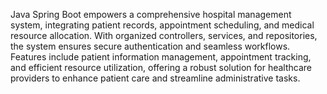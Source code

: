 Java Spring Boot empowers a comprehensive hospital management system, integrating patient records, appointment scheduling, and medical resource allocation. With organized controllers, services, and repositories, the system ensures secure authentication and seamless workflows. Features include patient information management, appointment tracking, and efficient resource utilization, offering a robust solution for healthcare providers to enhance patient care and streamline administrative tasks.
